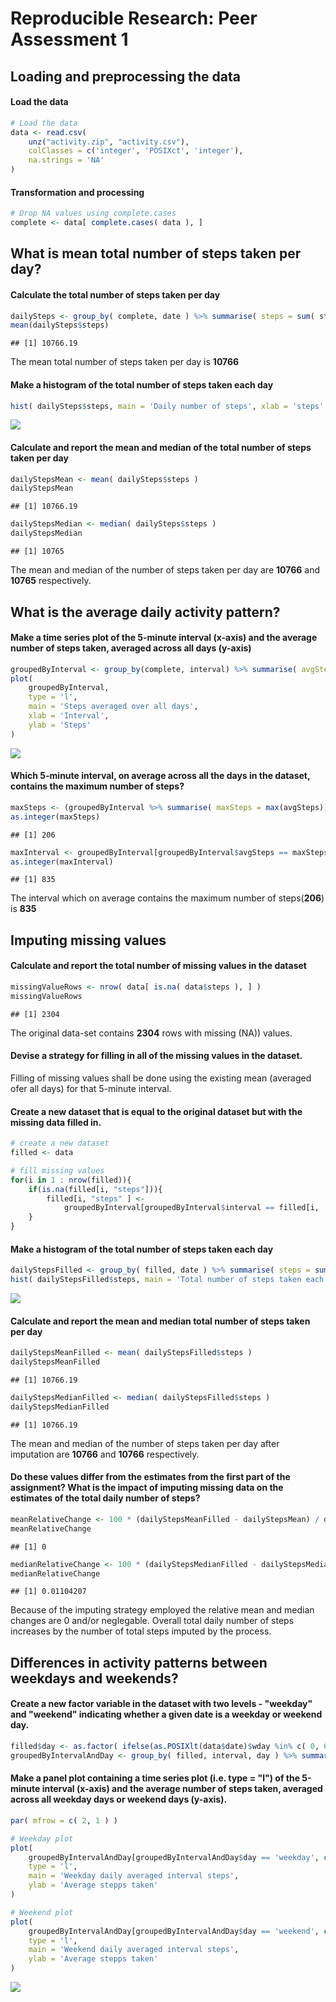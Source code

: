 # Reproducible Research: Peer Assessment 1




## Loading and preprocessing the data
#### Load the data

```r
# Load the data
data <- read.csv(
    unz("activity.zip", "activity.csv"),
    colClasses = c('integer', 'POSIXct', 'integer'),
    na.strings = 'NA'
)
```


#### Transformation and processing

```r
# Drop NA values using complete.cases
complete <- data[ complete.cases( data ), ]
```

## What is mean total number of steps taken per day?

#### Calculate the total number of steps taken per day

```r
dailySteps <- group_by( complete, date ) %>% summarise( steps = sum( steps ) )
mean(dailySteps$steps)
```

```
## [1] 10766.19
```
The mean total number of steps taken per day is **10766**

#### Make a histogram of the total number of steps taken each day

```r
hist( dailySteps$steps, main = 'Daily number of steps', xlab = 'steps' )
```

![](PA1_template_files/figure-html/unnamed-chunk-5-1.png) 

#### Calculate and report the mean and median of the total number of steps taken per day

```r
dailyStepsMean <- mean( dailySteps$steps )
dailyStepsMean
```

```
## [1] 10766.19
```

```r
dailyStepsMedian <- median( dailySteps$steps )
dailyStepsMedian
```

```
## [1] 10765
```
The mean and median of the number of steps taken per day are **10766** and **10765** respectively.

## What is the average daily activity pattern?

#### Make a time series plot of the 5-minute interval (x-axis) and the average number of steps taken, averaged across all days (y-axis)


```r
groupedByInterval <- group_by(complete, interval) %>% summarise( avgSteps = mean(steps))
plot(
    groupedByInterval,
    type = 'l',
    main = 'Steps averaged over all days',
    xlab = 'Interval',
    ylab = 'Steps'
)
```

![](PA1_template_files/figure-html/unnamed-chunk-7-1.png) 

#### Which 5-minute interval, on average across all the days in the dataset, contains the maximum number of steps?


```r
maxSteps <- (groupedByInterval %>% summarise( maxSteps = max(avgSteps)))$maxSteps
as.integer(maxSteps)
```

```
## [1] 206
```

```r
maxInterval <- groupedByInterval[groupedByInterval$avgSteps == maxSteps, ][['interval']]
as.integer(maxInterval)
```

```
## [1] 835
```
The interval which on average contains the maximum number of steps(**206**) is **835**

## Imputing missing values

#### Calculate and report the total number of missing values in the dataset

```r
missingValueRows <- nrow( data[ is.na( data$steps ), ] )
missingValueRows
```

```
## [1] 2304
```
The original data-set contains **2304** rows with missing (NA)) values.

#### Devise a strategy for filling in all of the missing values in the dataset.  
Filling of missing values shall be done using the existing mean (averaged ofer all days) for that 5-minute interval.

#### Create a new dataset that is equal to the original dataset but with the missing data filled in.  

```r
# create a new dataset
filled <- data

# fill missing values
for(i in 1 : nrow(filled)){
    if(is.na(filled[i, "steps"])){
        filled[i, "steps" ] <- 
            groupedByInterval[groupedByInterval$interval == filled[i, 'interval'], 'avgSteps']
    }
}
```

#### Make a histogram of the total number of steps taken each day

```r
dailyStepsFilled <- group_by( filled, date ) %>% summarise( steps = sum( steps ) )
hist( dailyStepsFilled$steps, main = 'Total number of steps taken each day', xlab = 'steps' )
```

![](PA1_template_files/figure-html/unnamed-chunk-11-1.png) 

#### Calculate and report the mean and median total number of steps taken per day

```r
dailyStepsMeanFilled <- mean( dailyStepsFilled$steps )
dailyStepsMeanFilled 
```

```
## [1] 10766.19
```

```r
dailyStepsMedianFilled <- median( dailyStepsFilled$steps )
dailyStepsMedianFilled
```

```
## [1] 10766.19
```
The mean and median of the number of steps taken per day after imputation are **10766** and **10766** respectively.

#### Do these values differ from the estimates from the first part of the assignment? What is the impact of imputing missing data on the estimates of the total daily number of steps?


```r
meanRelativeChange <- 100 * (dailyStepsMeanFilled - dailyStepsMean) / dailyStepsMean
meanRelativeChange
```

```
## [1] 0
```

```r
medianRelativeChange <- 100 * (dailyStepsMedianFilled - dailyStepsMedian) / dailyStepsMedian 
medianRelativeChange
```

```
## [1] 0.01104207
```

Because of the imputing strategy employed the relative mean and median changes are 0 and/or neglegable.
Overall total daily number of steps increases by the number of total steps imputed by the process.


## Differences in activity patterns between weekdays and weekends?

#### Create a new factor variable in the dataset with two levels - "weekday" and "weekend" indicating whether a given date is a weekday or weekend day.


```r
filled$day <- as.factor( ifelse(as.POSIXlt(data$date)$wday %in% c( 0, 6 ), 'weekend', 'weekday' ) )
groupedByIntervalAndDay <- group_by( filled, interval, day ) %>% summarise( avgSteps = mean(steps) )
```

#### Make a panel plot containing a time series plot (i.e. type = "l") of the 5-minute interval (x-axis) and the average number of steps taken, averaged across all weekday days or weekend days (y-axis).


```r
par( mfrow = c( 2, 1 ) )

# Weekday plot
plot(
    groupedByIntervalAndDay[groupedByIntervalAndDay$day == 'weekday', c( 'interval', 'avgSteps') ],
    type = 'l',
    main = 'Weekday daily averaged interval steps',
    ylab = 'Average stepps taken'
)

# Weekend plot
plot(
    groupedByIntervalAndDay[groupedByIntervalAndDay$day == 'weekend', c( 'interval', 'avgSteps') ],
    type = 'l',
    main = 'Weekend daily averaged interval steps',
    ylab = 'Average stepps taken'
)
```

![](PA1_template_files/figure-html/unnamed-chunk-15-1.png) 


